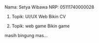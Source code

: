 Nama: Setya Wibawa
NRP: 05111740000028

1. Topik: UI/UX Web
Bikin CV

2. Topik: web game
Bikin game


masih bingung mas...